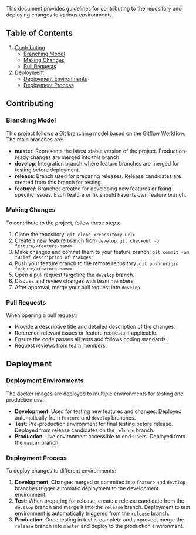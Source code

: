 This document provides guidelines for contributing to the repository and deploying changes to various environments.

## Table of Contents

1. [Contributing](#contributing)
    - [Branching Model](#branching-model)
    - [Making Changes](#making-changes)
    - [Pull Requests](#pull-requests)
2. [Deployment](#deployment)
    - [Deployment Environments](#deployment-environments)
    - [Deployment Process](#deployment-process)

## Contributing

### Branching Model

This project follows a Git branching model based on the Gitflow Workflow. The main branches are:

- **master**: Represents the latest stable version of the project. Production-ready changes are merged into this branch.
- **develop**: Integration branch where feature branches are merged for testing before deployment.
- **release**: Branch used for preparing releases. Release candidates are created from this branch for testing.
- **feature/**: Branches created for developing new features or fixing specific issues. Each feature or fix should have its own feature branch.

### Making Changes

To contribute to the project, follow these steps:

1. Clone the repository: `git clone <repository-url>`
2. Create a new feature branch from `develop`: `git checkout -b feature/<feature-name>`
3. Make changes and commit them to your feature branch: `git commit -am "Brief description of changes"`
4. Push your feature branch to the remote repository: `git push origin feature/<feature-name>`
5. Open a pull request targeting the `develop` branch.
6. Discuss and review changes with team members.
7. After approval, merge your pull request into `develop`.

### Pull Requests

When opening a pull request:

- Provide a descriptive title and detailed description of the changes.
- Reference relevant issues or feature requests if applicable.
- Ensure the code passes all tests and follows coding standards.
- Request reviews from team members.

## Deployment

### Deployment Environments

The docker images are deployed to multiple environments for testing and production use:

- **Development**: Used for testing new features and changes. Deployed automatically from `feature` and `develop` branches.
- **Test**: Pre-production environment for final testing before release. Deployed from release candidates on the `release` branch.
- **Production**: Live environment accessible to end-users. Deployed from the `master` branch.

### Deployment Process

To deploy changes to different environments:

1. **Development**: Changes merged or commited into `feature` and `develop` branches trigger automatic deployment to the development environment.
2. **Test**: When preparing for release, create a release candidate from the `develop` branch and merge it into the `release` branch. Deployment to test environment is automatically triggered from the `release` branch.
3. **Production**: Once testing in test is complete and approved, merge the `release` branch into `master` and deploy to the production environment.
